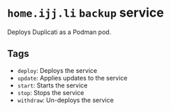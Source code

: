 # `home.ijj.li` `backup` service

Deploys Duplicati as a Podman pod.

## Tags

- `deploy`: Deploys the service
- `update`: Applies updates to the service
- `start`: Starts the service
- `stop`: Stops the service
- `withdraw`: Un-deploys the service
